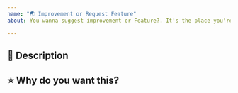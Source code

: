 ```yaml
---
name: "🌏 Improvement or Request Feature"
about: You wanna suggest improvement or Feature?. It's the place you're looking for.

---
```


## 🐞 Description
<!-- Short and concise what is in your thought. -->


## ⭐️ Why do you want this?
<!-- Let us know what the exact reasons you would like this improvement/feature. -->